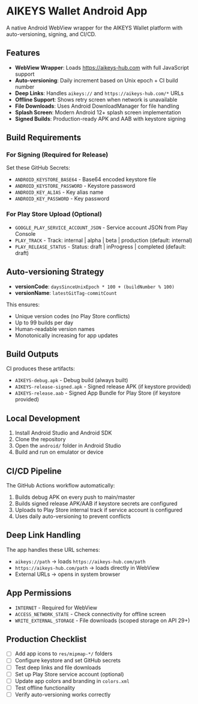 
# AIKEYS Wallet Android App

A native Android WebView wrapper for the AIKEYS Wallet platform with auto-versioning, signing, and CI/CD.

## Features

- **WebView Wrapper**: Loads https://aikeys-hub.com with full JavaScript support  
- **Auto-versioning**: Daily increment based on Unix epoch + CI build number
- **Deep Links**: Handles `aikeys://` and `https://aikeys-hub.com/*` URLs
- **Offline Support**: Shows retry screen when network is unavailable
- **File Downloads**: Uses Android DownloadManager for file handling
- **Splash Screen**: Modern Android 12+ splash screen implementation
- **Signed Builds**: Production-ready APK and AAB with keystore signing

## Build Requirements

### For Signing (Required for Release)
Set these GitHub Secrets:
- `ANDROID_KEYSTORE_BASE64` - Base64 encoded keystore file
- `ANDROID_KEYSTORE_PASSWORD` - Keystore password  
- `ANDROID_KEY_ALIAS` - Key alias name
- `ANDROID_KEY_PASSWORD` - Key password

### For Play Store Upload (Optional)
- `GOOGLE_PLAY_SERVICE_ACCOUNT_JSON` - Service account JSON from Play Console
- `PLAY_TRACK` - Track: internal | alpha | beta | production (default: internal)
- `PLAY_RELEASE_STATUS` - Status: draft | inProgress | completed (default: draft)

## Auto-versioning Strategy

- **versionCode**: `daysSinceUnixEpoch * 100 + (buildNumber % 100)`
- **versionName**: `latestGitTag-commitCount`

This ensures:
- Unique version codes (no Play Store conflicts)  
- Up to 99 builds per day
- Human-readable version names
- Monotonically increasing for app updates

## Build Outputs

CI produces these artifacts:
- `AIKEYS-debug.apk` - Debug build (always built)
- `AIKEYS-release-signed.apk` - Signed release APK (if keystore provided)
- `AIKEYS-release.aab` - Signed App Bundle for Play Store (if keystore provided)

## Local Development

1. Install Android Studio and Android SDK
2. Clone the repository  
3. Open the `android/` folder in Android Studio
4. Build and run on emulator or device

## CI/CD Pipeline

The GitHub Actions workflow automatically:
1. Builds debug APK on every push to main/master
2. Builds signed release APK/AAB if keystore secrets are configured
3. Uploads to Play Store internal track if service account is configured
4. Uses daily auto-versioning to prevent conflicts

## Deep Link Handling

The app handles these URL schemes:
- `aikeys://path` → loads `https://aikeys-hub.com/path`  
- `https://aikeys-hub.com/path` → loads directly in WebView
- External URLs → opens in system browser

## App Permissions

- `INTERNET` - Required for WebView  
- `ACCESS_NETWORK_STATE` - Check connectivity for offline screen
- `WRITE_EXTERNAL_STORAGE` - File downloads (scoped storage on API 29+)

## Production Checklist

- [ ] Add app icons to `res/mipmap-*/` folders
- [ ] Configure keystore and set GitHub secrets
- [ ] Test deep links and file downloads  
- [ ] Set up Play Store service account (optional)
- [ ] Update app colors and branding in `colors.xml`
- [ ] Test offline functionality
- [ ] Verify auto-versioning works correctly
